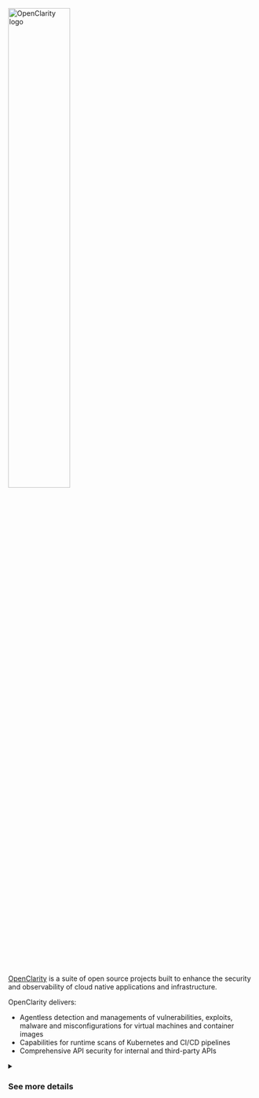 <a href="https://openclarity.io" target="_blank">
  <picture>
    <source media="(prefers-color-scheme: dark)" srcset="https://docs.openclarity.io/img/footer-logos/OC_logo_H_1C_white.svg">
    <source media="(prefers-color-scheme: light)" srcset="https://docs.openclarity.io/img/color-logo/logo.svg">
    <img alt="OpenClarity logo" src="https://docs.openclarity.io/img/color-logo/logo.svg" width="50%">
  </picture>
</a>

[OpenClarity](https://github.com/openclarity/openclarity) is a suite of open source projects built to enhance the security and observability of cloud native applications and infrastructure.

OpenClarity delivers:

- Agentless detection and managements of vulnerabilities, exploits, malware and misconfigurations for virtual machines and container images
- Capabilities for runtime scans of Kubernetes and CI/CD pipelines
- Comprehensive API security for internal and third-party APIs

<details>
  <summary>
    <h3>See more details</h3>
  </summary>

  
## VM Security

[VMClarity](https://github.com/openclarity/vmclarity) is a tool for agentless detection and management of virtual machine Software Bill Of Materials (SBOM) and security threats such as vulnerabilities, exploits, malware, rootkits, misconfigurations, and leaked secrets.

![vm-clarity-diagram](img/vm-clarity-diagram.webp)

Key Capabilities:

- SBOM analysis
- Package and OS vulnerability detection
- Exploit detection
- Leaked secret detection
- Malware detection
- Misconfiguration detection
- Rootkit detection

## Kubernetes Security

[KubeClarity](https://github.com/openclarity/kubeclarity) is a tool for detection and management of software bills of materials (SBOMs) and vulnerabilities in container images and filesystems. It scans both runtime Kubernetes clusters and CI/CD pipelines for enhanced software supply-chain security.

![kube-clarity-diagram](img/kube-clarity-diagram.webp)

Key Capabilities:

- SBOM and vulnerability detection
- Comprehensive dashboard for SBOM analysis
- Pluggable architecture

## API Security

[APIClarity](https://github.com/openclarity/apiclarity) is a tool that helps you visualize and identify potential risks around API usage in your cloud native environments. It helps build the OpenAPI specifications for all APIs in your environment, then helps track drift, shadow or zombie usage for those APIs. You can then use this information to build your application security posture.

![api-clarity-diagram](img/apiclarity-docs-diagram.jpeg)

Key Capabilities:

- Quick and easy API visibility and analysis
- Comprehensive dashboard to monitor APIs
- Designed for developers, loved by security teams


</details>
